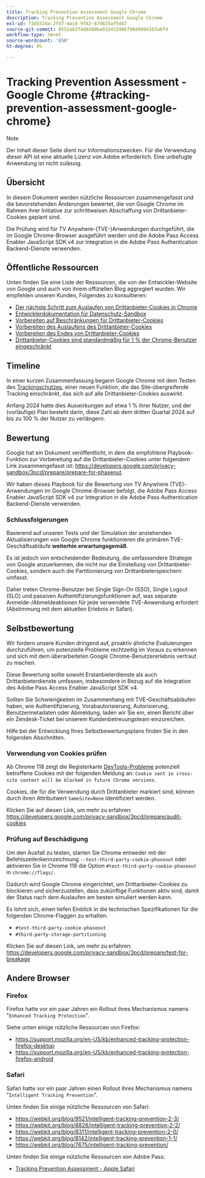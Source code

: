 ```yaml
---
title: Tracking Prevention Assessment Google Chrome
description: Tracking Prevention Assessment Google Chrome
exl-id: f3d552da-2fd7-4ac8-9f82-876625af5d47
source-git-commit: 8552a62f4d6d80ba91543390bf0689d942b3a6f4
workflow-type: tm+mt
source-wordcount: '650'
ht-degree: 0%

---
```


# Tracking Prevention Assessment - Google Chrome {#tracking-prevention-assessment-google-chrome}

>[!NOTE]
>
>Der Inhalt dieser Seite dient nur Informationszwecken. Für die Verwendung dieser API ist eine aktuelle Lizenz von Adobe erforderlich. Eine unbefugte Anwendung ist nicht zulässig.

## Übersicht

In diesem Dokument werden nützliche Ressourcen zusammengefasst und die bevorstehenden Änderungen bewertet, die von Google Chrome im Rahmen ihrer Initiative zur schrittweisen Abschaffung von Drittanbieter-Cookies geplant sind.

Die Prüfung wird für TV Anywhere-(TVE-)Anwendungen durchgeführt, die im Google Chrome-Browser ausgeführt werden und die Adobe Pass Access Enabler JavaScript SDK v4 zur Integration in die Adobe Pass Authentication Backend-Dienste verwenden.

## Öffentliche Ressourcen

Unten finden Sie eine Liste der Ressourcen, die von der Entwickler-Website von Google und auch von ihrem offiziellen Blog aggregiert wurden. Wir empfehlen unseren Kunden, Folgendes zu konsultieren:

* [Der nächste Schritt zum Auslaufen von Drittanbieter-Cookies in Chrome](https://blog.google/products/chrome/privacy-sandbox-tracking-protection/)
* [Entwicklerdokumentation für Datenschutz-Sandbox](https://developers.google.com/privacy-sandbox)
* [Vorbereiten auf Beschränkungen für Drittanbieter-Cookies](https://developers.google.com/privacy-sandbox/3pcd)
* [Vorbereiten des Auslaufens des Drittanbieter-Cookies ](https://developers.google.com/privacy-sandbox/3pcd/prepare/prepare-for-phaseout)
* [Vorbereiten des Endes von Drittanbieter-Cookies](https://developers.google.com/privacy-sandbox/blog/cookie-countdown-2023oct)
* [Drittanbieter-Cookies sind standardmäßig für 1 % der Chrome-Benutzer eingeschränkt](https://developers.google.com/privacy-sandbox/blog/cookie-countdown-2024jan)

## Timeline

In einer kurzen Zusammenfassung begann Google Chrome mit dem Testen des [Trackingschutzes](https://privacysandbox.com/), einer neuen Funktion, die das Site-übergreifende Tracking einschränkt, das sich auf alle Drittanbieter-Cookies auswirkt.

Anfang 2024 hatte dies Auswirkungen auf etwa 1 % ihrer Nutzer, und der (vorläufige) Plan besteht darin, diese Zahl ab dem dritten Quartal 2024 auf bis zu 100 % der Nutzer zu verlängern.

## Bewertung

Google hat ein Dokument veröffentlicht, in dem die empfohlene Playbook-Funktion zur Vorbereitung auf die Drittanbieter-Cookies unter folgendem Link zusammengefasst ist: https://developers.google.com/privacy-sandbox/3pcd/prepare/prepare-for-phaseout.

Wir haben dieses Playbook für die Bewertung von TV Anywhere (TVE)-Anwendungen im Google Chrome-Browser befolgt, die Adobe Pass Access Enabler JavaScript SDK v4 zur Integration in die Adobe Pass Authentication Backend-Dienste verwenden.

### Schlussfolgerungen

Basierend auf unseren Tests und der Simulation der anstehenden Aktualisierungen von Google Chrome funktionieren die primären TVE-Geschäftsabläufe **weiterhin erwartungsgemäß**.

Es ist jedoch von entscheidender Bedeutung, die umfassendere Strategie von Google anzuerkennen, die nicht nur die Einstellung von Drittanbieter-Cookies, sondern auch die Partitionierung von Drittanbieterspeichern umfasst.

Daher treten Chrome-Benutzer bei Single Sign-On (SSO), Single Logout (SLO) und passiven Authentifizierungsfunktionen auf, was separate Anmelde-/Abmeldeaktionen für jede verwendete TVE-Anwendung erfordert (Abstimmung mit dem aktuellen Erlebnis in Safari).

## Selbstbewertung

Wir fordern unsere Kunden dringend auf, proaktiv ähnliche Evaluierungen durchzuführen, um potenzielle Probleme rechtzeitig im Voraus zu erkennen und sich mit dem überarbeiteten Google Chrome-Benutzererlebnis vertraut zu machen.

Diese Bewertung sollte sowohl Erstanbieterdienste als auch Drittanbieterdienste umfassen, insbesondere in Bezug auf die Integration des Adobe Pass Access Enabler JavaScript SDK v4.

Sollten Sie Schwierigkeiten im Zusammenhang mit TVE-Geschäftsabläufen haben, wie Authentifizierung, Vorabautorisierung, Autorisierung, Benutzermetadaten oder Abmeldung, laden wir Sie ein, einen Bericht über ein Zendesk-Ticket bei unserem Kundenbetreuungsteam einzureichen.

Hilfe bei der Entwicklung Ihres Selbstbewertungsplans finden Sie in den folgenden Abschnitten.

### Verwendung von Cookies prüfen

Ab Chrome 118 zeigt die Registerkarte [DevTools-Probleme](https://developer.chrome.com/docs/devtools/issues/) potenziell betroffene Cookies mit der folgenden Meldung an: `Cookie sent in cross-site context will be blocked in future Chrome versions`.

Cookies, die für die Verwendung durch Drittanbieter markiert sind, können durch ihren Attributwert `SameSite=None` identifiziert werden.

Klicken Sie auf diesen Link, um mehr zu erfahren: https://developers.google.com/privacy-sandbox/3pcd/prepare/audit-cookies

### Prüfung auf Beschädigung

Um den Ausfall zu testen, starten Sie Chrome entweder mit der Befehlszeilenkennzeichnung `--test-third-party-cookie-phaseout` oder aktivieren Sie in Chrome 118 die Option `#test-third-party-cookie-phaseout` in `chrome://flags/`.

Dadurch wird Google Chrome eingerichtet, um Drittanbieter-Cookies zu blockieren und sicherzustellen, dass zukünftige Funktionen aktiv sind, damit der Status nach dem Auslaufen am besten simuliert werden kann.

Es lohnt sich, einen tiefen Einblick in die technischen Spezifikationen für die folgenden Chrome-Flaggen zu erhalten:

* `#test-third-party-cookie-phaseout`
* `#third-party-storage-partitioning`

Klicken Sie auf diesen Link, um mehr zu erfahren: https://developers.google.com/privacy-sandbox/3pcd/prepare/test-for-breakage

## Andere Browser

### Firefox

Firefox hatte vor ein paar Jahren ein Rollout ihres Mechanismus namens &quot;`Enhanced Tracking Protection`&quot;.

Siehe unten einige nützliche Ressourcen von Firefox:

* https://support.mozilla.org/en-US/kb/enhanced-tracking-protection-firefox-desktop
* https://support.mozilla.org/en-US/kb/enhanced-tracking-protection-firefox-android

### Safari

Safari hatte vor ein paar Jahren einen Rollout ihres Mechanismus namens &quot;`Intelligent Tracking Prevention`&quot;.

Unten finden Sie einige nützliche Ressourcen von Safari:

* https://webkit.org/blog/9521/intelligent-tracking-prevention-2-3/
* https://webkit.org/blog/8828/intelligent-tracking-prevention-2-2/
* https://webkit.org/blog/8311/intelligent-tracking-prevention-2-0/
* https://webkit.org/blog/8142/intelligent-tracking-prevention-1-1/
* https://webkit.org/blog/7675/intelligent-tracking-prevention/

Unten finden Sie einige nützliche Ressourcen von Adobe Pass:

* [Tracking Prevention Assessment - Apple Safari](tracking-prevention-assessment-apple-safari.md)
